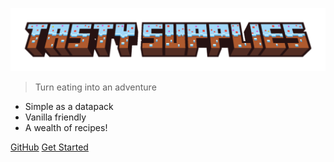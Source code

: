 ![logo](_media/tasty_supplies_title.png)

> Turn eating into an adventure

- Simple as a datapack
- Vanilla friendly
- A wealth of recipes!

[GitHub](https://github.com/atomic-junky/tasty-supplies)
[Get Started](#tasty-supplies)